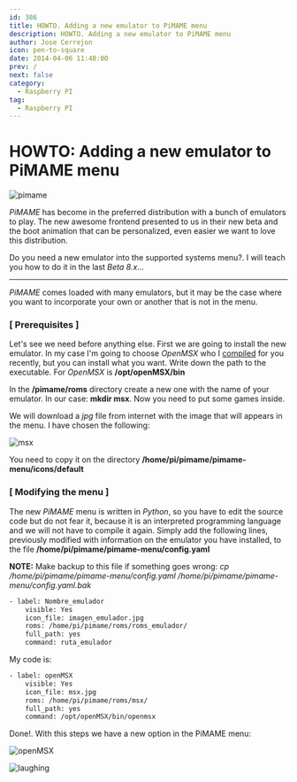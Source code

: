 ```yaml
---
id: 386
title: HOWTO. Adding a new emulator to PiMAME menu
description: HOWTO. Adding a new emulator to PiMAME menu
author: Jose Cerrejon
icon: pen-to-square
date: 2014-04-06 11:48:00
prev: /
next: false
category:
  - Raspberry PI
tag:
  - Raspberry PI
---
```


# HOWTO: Adding a new emulator to PiMAME menu

![pimame](/images/pimame_case.jpg)

*PiMAME* has become in the preferred distribution with a bunch of emulators to play. The new awesome frontend presented to us in their new beta and the boot animation that can be personalized, even easier we want to love this distribution. 

Do you need a new emulator into the supported systems menu?. I will teach you how to do it in the last *Beta 8.x*...

- - -
*PiMAME* comes loaded with many emulators, but it may be the case where you want to incorporate your own or another that is not in the menu.

###  [ Prerequisites ]

Let's see we need before anything else. First we are going to install the new emulator. In my case I'm going to choose *OpenMSX* who I [compiled](/post.php?id=382) for you recently, but you can install what you want. Write down the path to the executable. For *OpenMSX* is **/opt/openMSX/bin**

In the **/pimame/roms** directory create a new one with the name of your emulator. In our case: **mkdir msx**. Now you need to put some games inside. 

We will download a *jpg* file from internet with the image that will appears in the menu. I have chosen the following:

![msx](/images/2014/04/msx.jpg)

You need to copy it on the directory **/home/pi/pimame/pimame-menu/icons/default**

###  [ Modifying the menu ]

The new *PiMAME* menu is written in *Python*, so you have to edit the source code but do not fear it, because it is an interpreted programming language and we will not have to compile it again. Simply add the following lines, previously modified with information on the emulator you have installed, to the file **/home/pi/pimame/pimame-menu/config.yaml**

**NOTE:** Make backup to this file if something goes wrong: *cp /home/pi/pimame/pimame-menu/config.yaml /home/pi/pimame/pimame-menu/config.yaml.bak*

```bash
- label: Nombre_emulador
    visible: Yes
    icon_file: imagen_emulador.jpg
    roms: /home/pi/pimame/roms/roms_emulador/
    full_path: yes
    command: ruta_emulador
```

My code is:

```bash
- label: openMSX
    visible: Yes
    icon_file: msx.jpg
    roms: /home/pi/pimame/roms/msx/
    full_path: yes
    command: /opt/openMSX/bin/openmsx
```

Done!. With this steps we have a new option in the PiMAME menu:

![openMSX](/images/2014/04/openmsx_min.jpg)

![laughing](/css/sm/laughing.png)